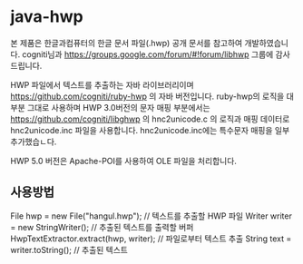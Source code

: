 java-hwp
========

 본 제품은 한글과컴퓨터의 한글 문서 파일(.hwp) 공개 문서를 참고하여 개발하였습니다.
 cogniti님과 https://groups.google.com/forum/#!forum/libhwp 그룹에 감사드립니다.

HWP 파일에서 텍스트를 추출하는 자바 라이브러리이며
https://github.com/cogniti/ruby-hwp 의 자바 버전입니다. 
ruby-hwp의 로직을 대부분 그대로 사용하며 
HWP 3.0버전의 문자 매핑 부분에서는 https://github.com/cogniti/libghwp 의 
hnc2unicode.c 의 로직과 매핑 데이터로 hnc2unicode.inc 파일을 사용합니다.
hnc2unicode.inc에는 특수문자 매핑을 일부 추가했습ㄴ다.

HWP 5.0 버전은 Apache-POI를 사용하여 OLE 파일을 처리합니다.


사용방법
--------

  File hwp = new File("hangul.hwp"); // 텍스트를 추출할 HWP 파일
  Writer writer = new StringWriter(); // 추출된 텍스트를 출력할 버퍼
  HwpTextExtractor.extract(hwp, writer); // 파일로부터 텍스트 추출
  String text = writer.toString(); // 추출된 텍스트
